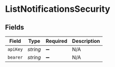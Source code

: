 # ListNotificationsSecurity


## Fields

| Field              | Type               | Required           | Description        |
| ------------------ | ------------------ | ------------------ | ------------------ |
| `apiKey`           | *string*           | :heavy_minus_sign: | N/A                |
| `bearer`           | *string*           | :heavy_minus_sign: | N/A                |